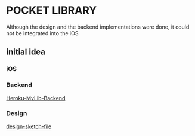 # POCKET LIBRARY 
Although the design and the backend implementations were done, it could not be integrated into the iOS 

## initial idea

### iOS
### Backend

[Heroku-MyLib-Backend](https://github.com/JunyoungLim/Heroku-MyLib-Deployment)

### Design

[design-sketch-file](https://github.com/chelsea0282/MyLib-Design)
